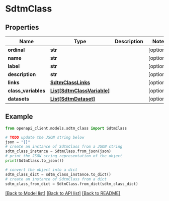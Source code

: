 # SdtmClass


## Properties

Name | Type | Description | Notes
------------ | ------------- | ------------- | -------------
**ordinal** | **str** |  | [optional] 
**name** | **str** |  | [optional] 
**label** | **str** |  | [optional] 
**description** | **str** |  | [optional] 
**links** | [**SdtmClassLinks**](SdtmClassLinks.md) |  | [optional] 
**class_variables** | [**List[SdtmClassVariable]**](SdtmClassVariable.md) |  | [optional] 
**datasets** | [**List[SdtmDataset]**](SdtmDataset.md) |  | [optional] 

## Example

```python
from openapi_client.models.sdtm_class import SdtmClass

# TODO update the JSON string below
json = "{}"
# create an instance of SdtmClass from a JSON string
sdtm_class_instance = SdtmClass.from_json(json)
# print the JSON string representation of the object
print(SdtmClass.to_json())

# convert the object into a dict
sdtm_class_dict = sdtm_class_instance.to_dict()
# create an instance of SdtmClass from a dict
sdtm_class_from_dict = SdtmClass.from_dict(sdtm_class_dict)
```
[[Back to Model list]](../README.md#documentation-for-models) [[Back to API list]](../README.md#documentation-for-api-endpoints) [[Back to README]](../README.md)


